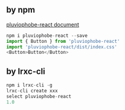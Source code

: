 ##  by npm
 [pluviophobe-react document](https://wangxince.site/pluviophobe-react-document/)
```js
npm i pluviophobe-react --save
import { Button } from 'pluviophobe-react'
import 'pluviophobe-react/dist/index.css'
<Button>Button</Button>
```

## by lrxc-cli
```js
npm i lrxc-cli -g
lrxc-cli create xxx
select pluviophobe-react
1.0
```
